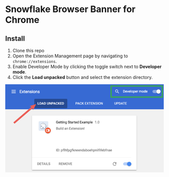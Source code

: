 # Snowflake Browser Banner for Chrome

## Install
1. Clone this repo
2. Open the Extension Management page by navigating to ```chrome://extensions```.
3. Enable Developer Mode by clicking the toggle switch next to **Developer mode**.
4. Click the **Load unpacked** button and select the extension directory.

![Customize the Banner](../Screenshots/ChromeExtensions.png)